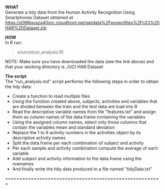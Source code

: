 **WHAT**   
Generate a tidy data from the Human Activity Recognition Using Smartphones Dataset obtained at https://d396qusza40orc.cloudfront.net/getdata%2Fprojectfiles%2FUCI%20HAR%20Dataset.zip 

**HOW**   
In R run:    
> source(run_analysis.R)    

NOTE: Make sure you have downloaded the data (see the link above) and that your working directory is ./UCI HAR Dataset

**The script**    
The "run_analysis.md" script performs the following steps in order to obtain the tidy data:    
* Create a function to read multiple files    
* Using the function created above, subjects, activities and variables that are divided between the train and the test data are load into R  
* Read the descriptive variable names from file "features.txt" and assign them as column names of the data.frame containing the variables    
* Using the assigned column names, select only those columns that contain the variables mean and standard deviation    
* Replace the 1 to 6 activity numbers in the activities object by its descriptive activity names    
* Split the data.frame per each combination of subject and activity    
* Per each sample and activity combination compute the average of each variable    
* Add subject and activity information to the data.frame using the rownames    
* And finally write the tidy data produced to a file named "tidyData.txt"  

=======================================================

